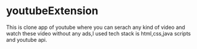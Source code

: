 # youtubeExtension
This is clone app of youtube where you can serach any kind of video and watch these video without any ads,I used tech stack is html,css,java scripts and youtube api.
